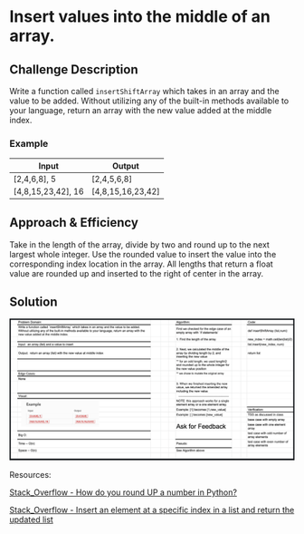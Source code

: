 # Insert values into the middle of an array.

## Challenge Description

Write a function called `insertShiftArray` which takes in an array and the value to be added. Without utilizing any of the built-in methods available to your language, return an array with the new value added at the middle index.

### Example
| Input | Output |
| --- | --- |
| [2,4,6,8], 5 | [2,4,5,6,8] |
| [4,8,15,23,42], 16 | [4,8,15,16,23,42] |

## Approach & Efficiency
Take in the length of the array, divide by two and round up to the next largest whole integer. Use the rounded value to insert the value into the corresponding index location in the array. All lengths that return a float value are rounded up and inserted to the right of center in the array. 

## Solution

![Array_Shift_Whiteboard](./assets/Array-Shift.png)

Resources:

[Stack_Overflow - How do you round UP a number in Python?](https://stackoverflow.com/questions/2356501/how-do-you-round-up-a-number-in-python)

[Stack_Overflow - Insert an element at a specific index in a list and return the updated list](https://stackoverflow.com/questions/14895599/insert-an-element-at-a-specific-index-in-a-list-and-return-the-updated-list)





